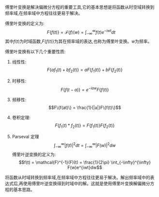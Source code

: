  傅里叶变换是解决偏微分方程的重要工具,它的基本思想是将函数从时空域转换到频率域,在频率域中方程往往更易于解决。

傅里叶变换的定义为:
$$F\{f(t)\} = \mathcal{F}(f)(w) = \int_{-\infty}^{\infty} f(t)e^{-iwt}dt$$
其中$f(t)$为时域函数,$F\{f(t)\}$为其在频率域的表达,也称为傅里叶变换。$w$为频率。

傅里叶变换有以下几个重要性质:

1. 线性性:
$$F\{af_1(t) + bf_2(t)\} = aF\{f_1(t)\} + bF\{f_2(t)\}$$

2. 时移性:
$$F\{f(t - a)\} = e^{-iaw}F\{f(t)\}$$
3. 频移性:
$$F\{f(at)\} = \frac{1}{|a|}F\{f(t)\}$$
4. 卷积定理:
$$F\{f_1(t) * f_2(t)\} = F\{f_1(t)\}F\{f_2(t)\}$$
6. Parseval 定理
$$\int_{-\infty}^{\infty}|f(t)|^2dt = \int_{-\infty}^{\infty}|F(w)|^2dw$$
傅里叶逆变换的定义为: 
$$f(t) = \mathcal{F}^{-1}(F)(t) = \frac{1}{2\pi} \int_{-\infty}^{\infty} F(w)e^{iwt}dw$$

将函数从时域转换到频率域,在频率域中方程往往更易于解决。解出频率域中的表达式后,再使用傅里叶逆变换得到时域中的解。这就是使用傅里叶变换解偏微分方程的基本思路。